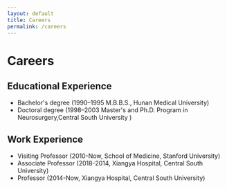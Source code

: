 ```yaml
---
layout: default
title: Careers
permalink: /careers
---
```


# Careers

## Educational Experience

- Bachelor's degree (1990–1995 M.B.B.S., Hunan Medical University)
- Doctoral degree (1998–2003 Master's and Ph.D. Program in Neurosurgery,Central South University )

## Work Experience

- Visiting Professor (2010-Now, School of Medicine, Stanford University)
- Associate Professor (2018-2014, Xiangya Hospital, Central South University)
- Professor (2014-Now, Xiangya Hospital, Central South University)

